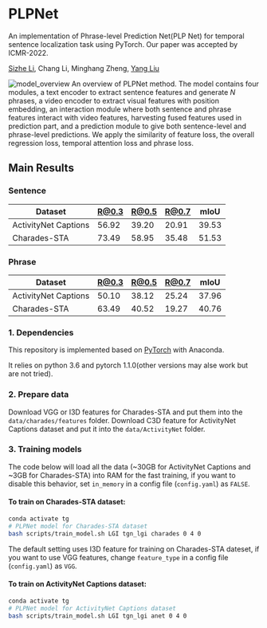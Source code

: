 # PLPNet

An implementation of Phrase-level Prediction Net(PLP Net) for temporal sentence localization task using PyTorch. Our paper was accepted by ICMR-2022.

[Sizhe Li](https://sizhelee.github.io/), Chang Li, Minghang Zheng, [Yang Liu](http://www.csyangliu.com/)

![model_overview](./imgs/method.jpg)
An overview of PLPNet method. The model contains four modules, a text encoder to extract sentence
features and generate $N$ phrases, a video encoder to extract visual features with position embedding, an interaction module
where both sentence and phrase features interact with video features, harvesting fused features used in prediction part, and a prediction module to give both sentence-level and phrase-level predictions. We apply the similarity of feature loss, the overall regression loss, temporal attention loss and phrase loss.

## Main Results

### Sentence

Dataset              | R@0.3 | R@0.5 | R@0.7 | mIoU
-------------------- | ------| ------| ------| ------
ActivityNet Captions | 56.92 | 39.20 | 20.91 | 39.53
Charades-STA         | 73.49 | 58.95 | 35.48 | 51.53

### Phrase

Dataset              | R@0.3 | R@0.5 | R@0.7 | mIoU
-------------------- | ------| ------| ------| ------
ActivityNet Captions | 50.10 | 38.12 | 25.24 | 37.96
Charades-STA         | 63.49 | 40.52 | 19.27 | 40.76

### 1. Dependencies

This repository is implemented based on [PyTorch](http://pytorch.org/) with Anaconda.</br>
<!-- Refer to [Setting environment with anaconda](anaconda_environment.md) or use **Docker** (choco1916/envs:temporal_grounding). -->
It relies on python 3.6 and pytorch 1.1.0(other versions may alse work but are not tried).


### 2. Prepare data

Download VGG or I3D features for Charades-STA and put them into the `data/charades/features` folder. Download C3D feature for ActivityNet Captions dataset and put it into the `data/ActivityNet` folder.

### 3. Training models

The code below will load all the data (~30GB for ActivityNet Captions and ~3GB for Charades-STA) into RAM for the fast training, if you want to disable this behavior, set `in_memory` in a config file (`config.yaml`) as `FALSE`.

#### To train on Charades-STA dataset: 

```bash
conda activate tg
# PLPNet model for Charades-STA dataset
bash scripts/train_model.sh LGI tgn_lgi charades 0 4 0
```

The default setting uses I3D feature for training on Charades-STA dateset, if you want to use VGG features, change `feature_type` in a config file (`config.yaml`) as `VGG`.

#### To train on ActivityNet Captions dataset:

```bash
conda activate tg
# PLPNet model for ActivityNet Captions dataset
bash scripts/train_model.sh LGI tgn_lgi anet 0 4 0
```
